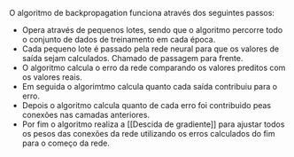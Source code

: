 ---
---

O algoritmo de backpropagation funciona através dos seguintes passos:

- Opera através de pequenos lotes, sendo que o algoritmo percorre todo o conjunto de dados de treinamento em cada época. 
- Cada pequeno lote é passado pela rede neural para que os valores de saída sejam calculados. Chamado de passagem para frente. 
- O algoritmo calcula o erro da rede comparando os valores preditos com os valores reais. 
- Em seguida o algorimtmo calcula quanto cada saída contribuiu para o erro. 
- Depois o algoritmo calcula quanto de cada erro foi contribuido peas conexões nas camadas anteriores. 
- Por fim o algoritmo realiza a [[Descida de gradiente]] para ajustar todos os pesos das conexões da rede utilizando os erros calculados do fim para o começo da rede. 